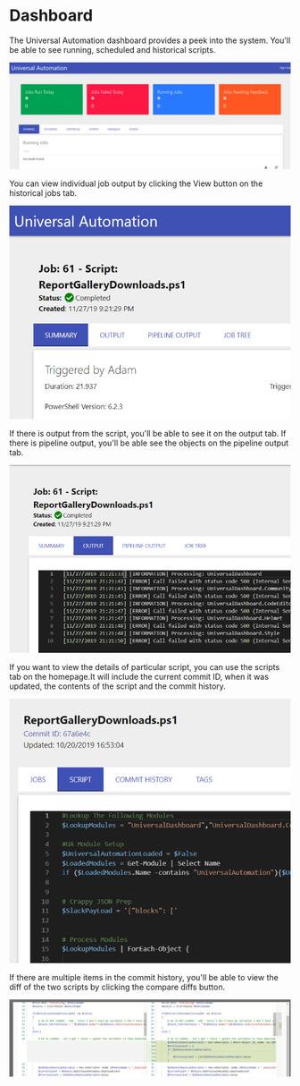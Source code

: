 # Dashboard

The Universal Automation dashboard provides a peek into the system. You'll be able to see running, scheduled and historical scripts. 

![Home Page](.gitbook/assets/image%20%285%29.png)

You can view individual job output by clicking the View button on the historical jobs tab. 

![](.gitbook/assets/image%20%283%29.png)

If there is output from the script, you'll be able to see it on the output tab. If there is pipeline output, you'll be able see the objects on the pipeline output tab. 

![](.gitbook/assets/image%20%281%29.png)

If you want to view the details of particular script, you can use the scripts tab on the homepage.It will include the current commit ID, when it was updated, the contents of the script and the commit history.

![](.gitbook/assets/image%20%282%29.png)

If there are multiple items in the commit history, you'll be able to view the diff of the two scripts by clicking the compare diffs button.

![](.gitbook/assets/image%20%286%29.png)

